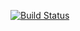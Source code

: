 [![Build Status](https://travis-ci.org/fjms/somerepo.svg?branch=master)](https://travis-ci.org/fjms/somerepo)